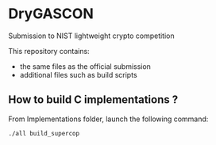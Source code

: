 # DryGASCON
Submission to NIST lightweight crypto competition

This repository contains:
* the same files as the official submission
* additional files such as build scripts

## How to build C implementations ?
From Implementations folder, launch the following command:

    ./all build_supercop

